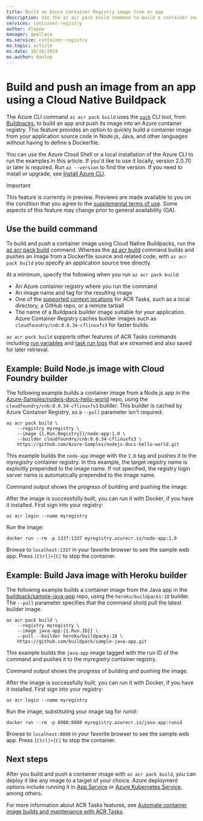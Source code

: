 ```yaml
---
title: Build an Azure Container Registry image from an app
description: Use the az acr pack build command to build a container image from an app and push to Azure Container Registry, without using a Dockerfile.
services: container-registry
author: dlepow
manager: gwallace
ms.service: container-registry
ms.topic: article
ms.date: 10/24/2019
ms.author: danlep
---
```


# Build and push an image from an app using a Cloud Native Buildpack

The Azure CLI command `az acr pack build` uses the [`pack`](https://github.com/buildpack/pack) CLI tool, from [Buildpacks](https://buildpacks.io/), to build an app and push its image into an Azure container registry. This feature provides an option to quickly build a container image from your application source code in Node.js, Java, and other languages without having to define a Dockerfile.

You can use the Azure Cloud Shell or a local installation of the Azure CLI to run the examples in this article. If you'd like to use it locally, version 2.0.70 or later is required. Run `az --version` to find the version. If you need to install or upgrade, see [Install Azure CLI][azure-cli-install].

> [!IMPORTANT]
> This feature is currently in preview. Previews are made available to you on the condition that you agree to the [supplemental terms of use][terms-of-use]. Some aspects of this feature may change prior to general availability (GA).

## Use the build command

To build and push a container image using Cloud Native Buildpacks, run the [az acr pack build][az-acr-pack-build] command. Whereas the [az acr build][az-acr-build] command builds and pushes an image from a Dockerfile source and related code, with `az acr pack build` you specify an application source tree directly.

At a minimum, specify the following when you run `az acr pack build`:

* An Azure container registry where you run the command
* An image name and tag for the resulting image
* One of the [supported context locations](container-registry-tasks-overview.md#context-locations) for ACR Tasks, such as a local directory, a GitHub repo, or a remote tarball
* The name of a Buildpack builder image suitable for your application. Azure Container Registry caches builder images such as `cloudfoundry/cnb:0.0.34-cflinuxfs3` for faster builds.  

`az acr pack build` supports other features of ACR Tasks commands including [run variables](container-registry-tasks-reference-yaml.md#run-variables) and [task run logs](container-registry-tasks-overview.md#view-task-logs) that are streamed and also saved for later retrieval.

## Example: Build Node.js image with Cloud Foundry builder

The following example builds a container image from a Node.js app in the [Azure-Samples/nodejs-docs-hello-world](https://github.com/Azure-Samples/nodejs-docs-hello-world) repo, using the `cloudfoundry/cnb:0.0.34-cflinuxfs3` builder. This builder is cached by Azure Container Registry, so a `--pull` parameter isn't required:

```azurecli
az acr pack build \
    --registry myregistry \
    --image {{.Run.Registry}}/node-app:1.0 \
    --builder cloudfoundry/cnb:0.0.34-cflinuxfs3 \
    https://github.com/Azure-Samples/nodejs-docs-hello-world.git
```

This example builds the `node-app` image with the `1.0` tag and pushes it to the *myregistry* container registry. In this example, the target registry name is explicitly prepended to the image name. If not specified, the registry login server name is automatically prepended to the image name.

Command output shows the progress of building and pushing the image. 

After the image is successfully built, you can run it with Docker, if you have it installed. First sign into your registry:

```azurecli
az acr login --name myregistry
```

Run the image:

```console
docker run --rm -p 1337:1337 myregistry.azurecr.io/node-app:1.0
```

Browse to `localhost:1337` in your favorite browser to see the sample web app. Press `[Ctrl]+[C]` to stop the container.

## Example: Build Java image with Heroku builder

The following example builds a container image from the Java app in the [buildpack/sample-java-app](https://github.com/buildpack/sample-java-app) repo, using the `heroku/buildpacks:18` builder. The `--pull` parameter specifies that the command shold pull the latest builder image. 

```azurecli
az acr pack build \
    --registry myregistry \
    --image java-app:{{.Run.ID}} \
    --pull --builder heroku/buildpacks:18 \
    https://github.com/buildpack/sample-java-app.git
```

This example builds the `java-app` image tagged with the run ID of the command and pushes it to the *myregistry* container registry.

Command output shows the progress of building and pushing the image. 

After the image is successfully built, you can run it with Docker, if you have it installed. First sign into your registry:

```azurecli
az acr login --name myregistry
```

Run the image, substituting your image tag for *runid*:

```console
docker run --rm -p 8080:8080 myregistry.azurecr.io/java-app:runid
```

Browse to `localhost:8080` in your favorite browser to see the sample web app. Press `[Ctrl]+[C]` to stop the container.


## Next steps

After you build and push a container image with `az acr pack build`, you can deploy it like any image to a target of your choice. Azure deployment options include running it in [App Service](../app-service/containers/tutorial-custom-docker-image.md) or [Azure Kubernetes Service](../aks/tutorial-kubernetes-deploy-cluster.md), among others.

For more information about ACR Tasks features, see [Automate container image builds and maintenance with ACR Tasks](container-registry-tasks-overview.md).


<!-- LINKS - External -->
[terms-of-use]: https://azure.microsoft.com/support/legal/preview-supplemental-terms/

<!-- LINKS - Internal -->
[azure-cli-install]: /cli/azure/install-azure-cli
[az-acr-build]: /cli/azure/acr/task
[az-acr-pack-build]: /cli/azure/acr/pack#az-acr-pack-build
